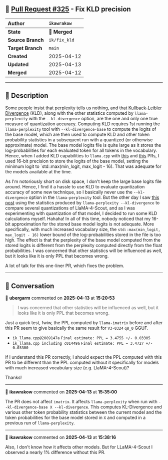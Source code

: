## 🔀 [Pull Request #325](https://github.com/ikawrakow/ik_llama.cpp/pull/325) - Fix KLD precision

| **Author** | `ikawrakow` |
| :--- | :--- |
| **State** | 🔀 **Merged** |
| **Source Branch** | `ik/fix_kld` |
| **Target Branch** | `main` |
| **Created** | 2025-04-12 |
| **Updated** | 2025-04-13 |
| **Merged** | 2025-04-12 |

---

## 📄 Description

Some people insist that perplexity tells us nothing, and that [Kullback-Leibler Divergence](https://en.wikipedia.org/wiki/Kullback–Leibler_divergence) (KLD), along with the other statistics computed by `llama-perplexity` with the `--kl-divergence` option, are the one and only one true measure of quantization accuracy. Computing KLD requires 1st running the `llama-perplexity` tool with `--kl-divergence-base` to compute the logits of the base model, which are then used to compute KLD and other token probability statistics in a subsequent run with a quantized (or otherwise approximate) model. The base model logits file is quite large as it stores the log-probabilities for each evaluated token for all tokens in the vocabulary. Hence, when I added KLD capabilities to `llama.cpp` with [this](https://github.com/ggml-org/llama.cpp/pull/5076) and [this](https://github.com/ggml-org/llama.cpp/pull/5081) PRs, I used 16-bit precision to store the logits of the base model, setting the minimum logit to `std::max(min_logit, max_logit - 16). That was adequate for the models available at the time. 

As I'm notoriously short on disk space, I don't keep the large base logits file around. Hence, I find it a hassle to use KLD to evaluate quantization accuracy of some new technique, so I basically never use the `--kl-divergence` option in the `llama-perplexity` tool. But the other day I saw [this post](https://huggingface.co/blog/bartowski/llama4-scout-off) using the statistics produced by `llama-perplexity --kl-divergence` to compare several quantizations of LlaMA-4-Scout, and as I was experimenting with quantization of that model, I decided to run some KLD calculations myself. Hahaha! In all of this time, nobody noticed that my 16-bit approximation for the stored base model logits is not adequate. More specifically,  with much increased vocabulary size, the `std::max(min_logit, max_logit - 16)` lower bound of the log-probabilities stored in the file is too high. The effect is that the perplexity of the base model computed from the stored logits is different from the perplexity computed directly from the float probabilities. I was concerned that other statistics will be influenced as well, but it looks like it is only PPL that becomes wrong.

A lot of talk for this one-liner PR, which fixes the problem.

---

## 💬 Conversation

👤 **ubergarm** commented on **2025-04-13** at **15:20:53**

> I was concerned that other statistics will be influenced as well, but it looks like it is only PPL that becomes wrong.

Just a quick test, fwiw, the PPL computed by `llama-imatrix` before and after this PR seem to give basically the same result for `V3-0324` `q8_0` GGUF. 

* `ik_llama.cpp@2089147a` `Final estimate: PPL = 3.4755 +/- 0.03305`
* `ik_llama.cpp including c01449a` `Final estimate: PPL = 3.4727 +/- 0.03300`

If I understand this PR correctly, I should expect the PPL computed with this PR to be different than the PPL computed without it specifically for models with much increased vocabulary size (e.g. LlaMA-4-Scout)?

Thanks!

---

👤 **ikawrakow** commented on **2025-04-13** at **15:35:00**

The PR does not affect `imatrix`. It affects `llama-perplexity` when run with `--kl-divergence-base X --kl-divergence`. This computes KL-Divergence and various other token probability statistics between the current model and the token probabilities for the base model stored in `X` and computed in a previous run of `llama-perplexity`.

---

👤 **ikawrakow** commented on **2025-04-13** at **15:38:16**

Also, I don't know how it affects other models. But for LLaMA-4-Scout I observed a nearly 1% difference without this PR.